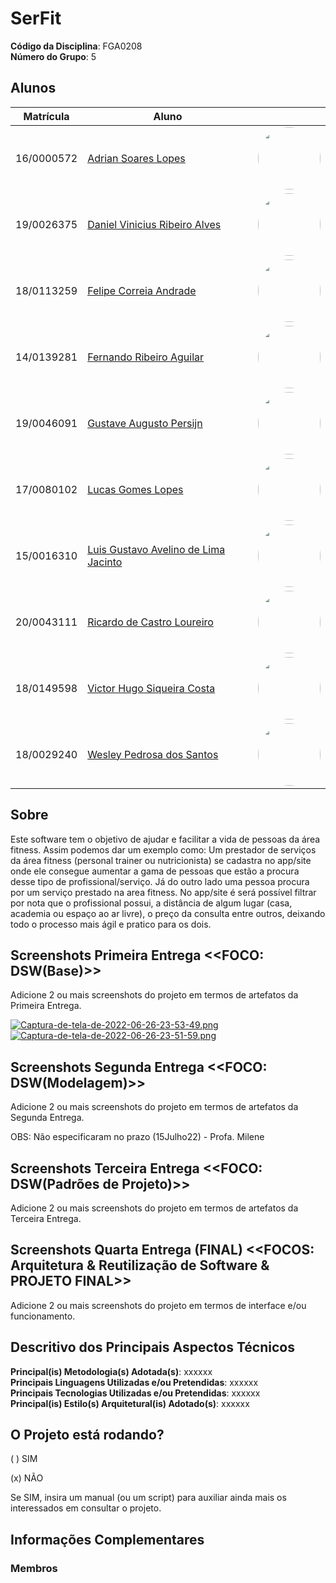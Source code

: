 # SerFit

**Código da Disciplina**: FGA0208<br>
**Número do Grupo**: 5<br>

## Alunos

| Matrícula | Aluno |  | 
| -- | -- | -- |
| 16/0000572  | [Adrian Soares Lopes](https://github.com/SwampTG) | <img style="border-radius: 50%;" src="https://avatars.githubusercontent.com/u/66492055?v=4" width="100px;" alt=""/> |
| 19/0026375  | [Daniel Vinicius Ribeiro Alves](https://github.com/DanielViniciusAlves) | <img style="border-radius: 50%;" src="https://avatars.githubusercontent.com/u/52768341?v=4" width="100px;" alt=""/> |
| 18/0113259  | [Felipe Correia Andrade](https://github.com/Percon12) | <img style="border-radius: 50%;" src="https://avatars.githubusercontent.com/u/48574280?v=4" width="100px;" alt=""/> |
| 14/0139281  | [Fernando Ribeiro Aguilar](https://github.com/fernando-ra) | <img style="border-radius: 50%;" src="https://avatars.githubusercontent.com/u/16293264?v=4" width="100px;" alt=""/> |
| 19/0046091  | [Gustave Augusto Persijn](https://github.com/gpersijn) | <img style="border-radius: 50%;" src="https://avatars.githubusercontent.com/u/56366957?v=4" width="100px;" alt=""/> |
| 17/0080102  | [Lucas Gomes Lopes](https://github.com/LucasGlopes) | <img style="border-radius: 50%;" src="https://avatars.githubusercontent.com/u/49499946?v=4" width="100px;" alt=""/> |
| 15/0016310  | [Luis Gustavo Avelino de Lima Jacinto](https://github.com/luis-gustavo) | <img style="border-radius: 50%;" src="https://avatars.githubusercontent.com/u/15164988?v=4" width="100px;" alt=""/> |
| 20/0043111  | [Ricardo de Castro Loureiro](https://github.com/castroricardo1) | <img style="border-radius: 50%;" src="https://avatars.githubusercontent.com/u/83254747?v=4" width="100px;" alt=""/> |
| 18/0149598  | [Victor Hugo Siqueira Costa](https://github.com/V100k) | <img style="border-radius: 50%;" src="https://avatars.githubusercontent.com/u/50213514?v=4" width="100px;" alt=""/> |
| 18/0029240  | [Wesley Pedrosa dos Santos ](https://github.com/wesleysantos00) | <img style="border-radius: 50%;" src="https://avatars.githubusercontent.com/u/54296715?v=4" width="100px;" alt=""/> |

## Sobre 
Este software tem o objetivo de ajudar e facilitar a vida de pessoas da área fitness. Assim podemos dar um exemplo como: Um prestador de serviços da área fitness (personal trainer ou nutricionista) se cadastra no app/site onde ele consegue aumentar a gama de pessoas que estão a procura desse tipo de profissional/serviço. Já do outro lado uma pessoa procura por um serviço prestado na area fitness. No app/site é será possível filtrar por nota que o profissional possui, a distância de algum lugar (casa, academia ou espaço ao ar livre), o preço da consulta entre outros, deixando todo o processo mais ágil e pratico para os dois.

## Screenshots Primeira Entrega <<FOCO: DSW(Base)>>
Adicione 2 ou mais screenshots do projeto em termos de artefatos da Primeira Entrega.

[![Captura-de-tela-de-2022-06-26-23-53-49.png](https://i.postimg.cc/j2X4GRwT/Captura-de-tela-de-2022-06-26-23-53-49.png)](https://postimg.cc/q6NKKVxD)
[![Captura-de-tela-de-2022-06-26-23-51-59.png](https://i.postimg.cc/nV55kkKh/Captura-de-tela-de-2022-06-26-23-51-59.png)](https://postimg.cc/xqvtjLFw)

## Screenshots Segunda Entrega <<FOCO: DSW(Modelagem)>>
Adicione 2 ou mais screenshots do projeto em termos de artefatos da Segunda Entrega.

OBS: Não especificaram no prazo (15Julho22) - Profa. Milene

## Screenshots Terceira Entrega <<FOCO: DSW(Padrões de Projeto)>>
Adicione 2 ou mais screenshots do projeto em termos de artefatos da Terceira Entrega.

## Screenshots Quarta Entrega (FINAL) <<FOCOS: Arquitetura & Reutilização de Software & PROJETO FINAL>>
Adicione 2 ou mais screenshots do projeto em termos de interface e/ou funcionamento.

## Descritivo dos Principais Aspectos Técnicos 
**Principal(is) Metodologia(s) Adotada(s)**: xxxxxx<br>
**Principais Linguagens Utilizadas e/ou Pretendidas**: xxxxxx<br>
**Principais Tecnologias Utilizadas e/ou Pretendidas**: xxxxxx<br>
**Principal(is) Estilo(s) Arquitetural(is) Adotado(s)**: xxxxxx<br>

## O Projeto está rodando?
( ) SIM

(x) NÃO

Se SIM, insira um manual (ou um script) para auxiliar ainda mais os interessados em consultar o projeto.

## Informações Complementares 

### Membros

<div id="members">
    <div class="member-content"></div>
</div>

<style>
    @import url('https://fonts.googleapis.com/css2?family=Kdam+Thmor+Pro&family=Roboto:ital,wght@1,300&family=Ubuntu&display=swap');
    #members {
        margin: 0;
        padding: 0;
        font-weight: 700;
        font-family: 'Roboto', sans-serif;
    }

    .member-content {
        display: flex;
        flex-direction: row;
        flex-wrap: wrap;
        justify-content: space-evenly;
    }

    .card {
        display: flex;
        flex-direction: column;
        flex-basis: 300px;
        justify-content: space-evenly;
        align-items: center;
        margin-bottom: 20px;
    }

    .card:hover {
        transform: scale(1.15);
        transition: transform 300ms 0ms cubic-bezier(0.6, -0.28, 0.735, 0.045);
        cursor: pointer;
    }

    .card:not(:hover) {
        transition: all 180ms;
    }

    .card .card-title {
        margin: 0;
        padding: 0;
        display: flex;
        flex-direction: row;
        align-items: center;
        max-height: 32px;
    }

    .card .card-title > p {
        text-transform: uppercase;
        font-family: 'Ubuntu', sans-serif;
        font-weight: 400;
        color: rgb(86, 96, 118);
    }

    .card .card-title > span {
        margin-left: 5px;
        font-family: 'Kdam Thmor Pro', sans-serif;
        font-size: smaller;
        color: rgb(72, 151, 151);
    }

    .card .card-tag {
        padding: 0;
        display: flex;
        align-items: center;
        justify-content: space-around;
        max-height: 29px;
        background-color: #24292f;
        color: white;
        padding-inline: 5px;
        border-radius: 8px;
    }

    .card .card-tag > span {
        padding-right: 5px;
        border-right-color:rgb(230, 233, 238);
        border-right-width: 1px;
        border-right-style: solid;
    }

    .card .card-tag > p {
        margin-left: 7px;
    }

    .card .card-img {
        border-radius: 50%;
        flex-basis: 200px;
        max-width: 200px;
        opacity: 0.8;
        filter: grayscale(40%);
    }

    .card:hover .card-img{
        transition: opacity .5s ease-in-out;
        opacity: 1;
        filter: none;
    }
</style>
